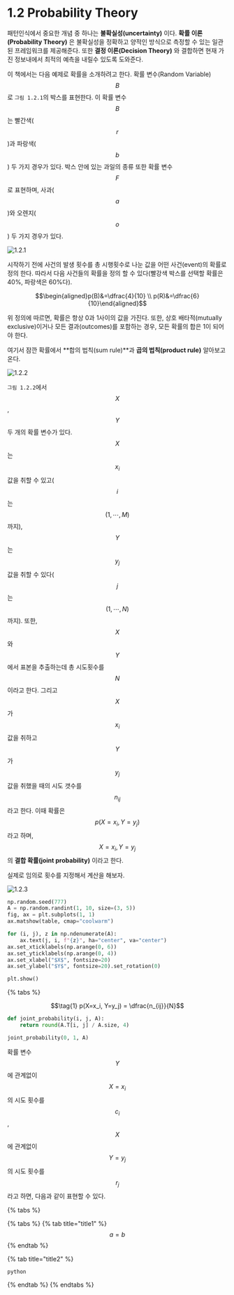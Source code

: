 # 1.2 Probability Theory

패턴인식에서 중요한 개념 중 하나는 **불확실성\(uncertainty\)** 이다. **확률 이론\(Probability Theory\)** 은 불확실성을 정확하고 양적인 방식으로 측정할 수 있는 일관된 프레임워크를 제공해준다. 또한 **결정 이론\(Decision Theory\)** 와 결합하면 현재 가진 정보내에서 최적의 예측을 내릴수 있도록 도와준다.

이 책에서는 다음 예제로 확률을 소개하려고 한다. 확률 변수\(Random Variable\) $$B$$로 `그림 1.2.1`의 박스를 표현한다. 이 확률 변수 $$B$$는 빨간색\($$r$$\)과 파랑색\($$b$$\) 두 가지 경우가 있다. 박스 안에 있는 과일의 종류 또한 확률 변수 $$F$$로 표현하며, 사과\($$a$$\)와 오렌지\($$o$$\) 두 가지 경우가 있다.

![1.2.1](../.gitbook/assets/1.2.1-f1.9.png)

시작하기 전에 사건의 발생 횟수를 총 시행횟수로 나눈 값을 어떤 사건\(event\)의 확률로 정의 한다. 따라서 다음 사건들의 확률을 정의 할 수 있다\(빨강색 박스를 선택할 확률은 40%, 파랑색은 60%다\).

$$\begin{aligned}p(B)&=\dfrac{4}{10} \\ p(R)&=\dfrac{6}{10}\end{aligned}$$

위 정의에 따르면, 확률은 항상 0과 1사이의 값을 가진다. 또한, 상호 배타적\(mutually exclusive\)이거나 모든 결과\(outcomes\)를 포함하는 경우, 모든 확률의 합은 1이 되어야 한다.

여기서 잠깐 확률에서 **합의 법칙\(sum rule\)**과 **곱의 법칙\(product rule\)** 알아보고 온다.

![1.2.2](../.gitbook/assets/1.2.2-f1.10.png)

`그림 1.2.2`에서 $$X$$, $$Y$$ 두 개의 확률 변수가 있다. $$X$$는 $$x_i$$값을 취할 수 있고\($$i$$는 $$(1, \cdots, M)$$까지\), $$Y$$는 $$y_j$$값을 취할 수 있다\($$j$$는 $$(1, \cdots, N)$$까지\). 또한, $$X$$와 $$Y$$에서 표본을 추출하는데 총 시도횟수를 $$N$$이라고 한다. 그리고 $$X$$가 $$x_i$$값을 취하고 $$Y$$가 $$y_j$$값을 취했을 때의 시도 갯수를 $$n_{ij}$$ 라고 한다. 이때 확률은 $$p(X=x_i, Y=y_j)$$라고 하며, $$X=x_i, Y=y_j$$의 **결합 확률\(joint probability\)** 이라고 한다.

실제로 임의로 횟수를 지정해서 계산을 해보자.

![1.2.3](../.gitbook/assets/1.2.3-probexample.png)

```python
np.random.seed(777)
A = np.random.randint(1, 10, size=(3, 5))
fig, ax = plt.subplots(1, 1)
ax.matshow(table, cmap="coolwarm")

for (i, j), z in np.ndenumerate(A):
    ax.text(j, i, f"{z}", ha="center", va="center")
ax.set_xticklabels(np.arange(0, 6))
ax.set_yticklabels(np.arange(0, 4))
ax.set_xlabel("$X$", fontsize=20)
ax.set_ylabel("$Y$", fontsize=20).set_rotation(0)

plt.show()
```

{% tabs %}

$$\tag{1} p(X=x_i, Y=y_j) = \dfrac{n_{ij}}{N}$$

```python
def joint_probability(i, j, A):
    return round(A.T[i, j] / A.size, 4)

joint_probability(0, 1, A)
```

확률 변수 $$Y$$에 관계없이 $$X=x_i$$의 시도 횟수를 $$c_i$$, $$X$$에 관계없이 $$Y=y_j$$의 시도 횟수를 $$r_j$$라고 하면, 다음과 같이 표현할 수 있다.

{% tabs %}

{% tabs %}
{% tab title="title1" %}
$$
a = b
$$
{% endtab %}

{% tab title="title2" %}
```text
python
```
{% endtab %}
{% endtabs %}



